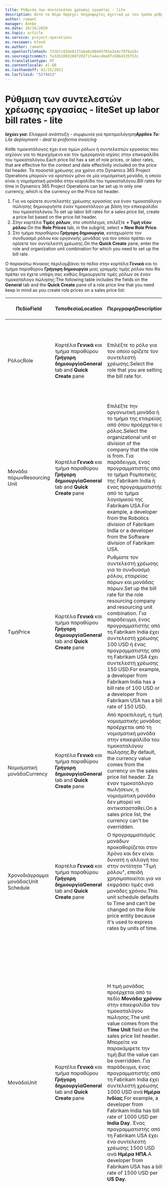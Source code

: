 ```yaml
---
title: Ρύθμιση των συντελεστών χρέωσης εργασίας - lite
description: Αυτό το θέμα παρέχει πληροφορίες σχετικά με τον τρόπο ρύθμισης των συντελεστών χρέωσης εργασίας στο Project Operations.
author: rumant
manager: Annbe
ms.date: 10/16/2020
ms.topic: article
ms.service: project-operations
ms.reviewer: kfend
ms.author: rumant
ms.openlocfilehash: 733b7c83de8137aba6c084d5f03a2a4cf076a16c
ms.sourcegitcommit: fa32b1893286f20271fa4ec4be8fc68bd135f53c
ms.translationtype: HT
ms.contentlocale: el-GR
ms.lasthandoff: 02/15/2021
ms.locfileid: "5274413"
---
```

# <a name="set-up-labor-bill-rates---lite"></a><span data-ttu-id="eb81d-103">Ρύθμιση των συντελεστών χρέωσης εργασίας - lite</span><span class="sxs-lookup"><span data-stu-id="eb81d-103">Set up labor bill rates - lite</span></span>

<span data-ttu-id="eb81d-104">_**Ισχύει για:** Ελαφριά ανάπτυξη - συμφωνία για προτιμολόγηση_</span><span class="sxs-lookup"><span data-stu-id="eb81d-104">_**Applies To:** Lite deployment - deal to proforma invoicing_</span></span>

<span data-ttu-id="eb81d-105">Κάθε τιμοκατάλογος έχει ένα τιμών ρόλων ή συντελεστών εργασίας που ισχύουν για το περιεχόμενο και την ημερομηνία ισχύος στην επικεφαλίδα του τιμοκαταλόγου.</span><span class="sxs-lookup"><span data-stu-id="eb81d-105">Each price list has a set of role prices, or labor rates, that are effective for the context and date effectivity included on the price list header.</span></span> <span data-ttu-id="eb81d-106">Τα ποσοστά χρέωσης για χρόνο στο Dynamics 365 Project Operations μπορούν να οριστούν μόνο σε μία νομισματική μονάδα, η οποία είναι η νομισματική μονάδα στην κεφαλίδα του τιμοκαταλόγου.</span><span class="sxs-lookup"><span data-stu-id="eb81d-106">Bill rates for time in Dynamics 365 Project Operations can be set up in only one currency, which is the currency on the Price list header.</span></span>

1. <span data-ttu-id="eb81d-107">Για να ορίσετε συντελεστές χρέωσης εργασίας για έναν τιμοκατάλογο πώλησης δημιουργήστε έναν τιμοκατάλογο με βάση την επικεφαλίδα του τιμοκαταλόγου.</span><span class="sxs-lookup"><span data-stu-id="eb81d-107">To set up labor bill rates for a sales price list, create a price list based on the price list header.</span></span> 
2. <span data-ttu-id="eb81d-108">Στην καρτέλα **Τιμές ρόλων**, στο υποπλέγμα, επιλέξτε **+ Τιμή νέου ρόλου**.</span><span class="sxs-lookup"><span data-stu-id="eb81d-108">On the **Role Prices** tab, in the subgrid, select **+ New Role Price**.</span></span> 
3. <span data-ttu-id="eb81d-109">Στο τμήμα παραθύρου **Γρήγορη δημιουργία**, καταχωρίστε τον συνδυασμό ρόλου και οργανικής μονάδας για τον οποίο πρέπει να ορίσετε τον συντελεστή χρέωσης.</span><span class="sxs-lookup"><span data-stu-id="eb81d-109">On the **Quick Create** pane, enter the role and organization unit combination for which you need to set up the bill rate.</span></span>

  <span data-ttu-id="eb81d-110">Ο παρακάτω πίνακας περιλαμβάνει τα πεδία στην καρτέλα **Γενικά** και το τμήμα παραθύρου **Γρήγορη δημιουργία** μιας γραμμής τιμής ρόλου που θα πρέπει να έχετε υπόψη σας καθώς δημιουργείτε τιμές ρόλων σε έναν τιμοκατάλογο πώλησης:</span><span class="sxs-lookup"><span data-stu-id="eb81d-110">The following table includes the fields on the **General** tab and the **Quick Create** pane of a role price line that you need keep in mind as you create role prices on a sales price list:</span></span>

  | <span data-ttu-id="eb81d-111">Πεδίο</span><span class="sxs-lookup"><span data-stu-id="eb81d-111">Field</span></span> | <span data-ttu-id="eb81d-112">Τοποθεσία</span><span class="sxs-lookup"><span data-stu-id="eb81d-112">Location</span></span> | <span data-ttu-id="eb81d-113">Περιγραφή</span><span class="sxs-lookup"><span data-stu-id="eb81d-113">Description</span></span> | <span data-ttu-id="eb81d-114">Κατάντη επίπτωση</span><span class="sxs-lookup"><span data-stu-id="eb81d-114">Downstream impact</span></span> |
  | --- | --- | --- | --- |
  | <span data-ttu-id="eb81d-115">Ρόλος</span><span class="sxs-lookup"><span data-stu-id="eb81d-115">Role</span></span> | <span data-ttu-id="eb81d-116">Καρτέλα **Γενικά** και τμήμα παραθύρου **Γρήγορη δημιουργία**</span><span class="sxs-lookup"><span data-stu-id="eb81d-116">**General** tab and **Quick Create** pane</span></span> | <span data-ttu-id="eb81d-117">Επιλέξτε το ρόλο για τον οποίο ορίζετε τον συντελεστή χρέωσης.</span><span class="sxs-lookup"><span data-stu-id="eb81d-117">Select the role that you are setting the bill rate for.</span></span> | <span data-ttu-id="eb81d-118">Ο ρόλος στην εισερχόμενη εκτίμηση ή στην πραγματική τιμή θα αντιστοιχιστεί με αυτήν τη γραμμή στον προεπιλεγμένο συντελεστή χρέωσης του ρόλου.</span><span class="sxs-lookup"><span data-stu-id="eb81d-118">Role on the incoming estimate or actual will be matched against this line to default bill rate of the role.</span></span> |
  | <span data-ttu-id="eb81d-119">Μονάδα πόρων</span><span class="sxs-lookup"><span data-stu-id="eb81d-119">Resourcing Unit</span></span> | <span data-ttu-id="eb81d-120">Καρτέλα **Γενικά** και τμήμα παραθύρου **Γρήγορη δημιουργία**</span><span class="sxs-lookup"><span data-stu-id="eb81d-120">**General** tab and **Quick Create** pane</span></span> | <span data-ttu-id="eb81d-121">Επιλέξτε την οργανωτική μονάδα ή το τμήμα της εταιρείας από όπου προέρχεται ο ρόλος.</span><span class="sxs-lookup"><span data-stu-id="eb81d-121">Select the organizational unit or division of the company that the role is from.</span></span> <span data-ttu-id="eb81d-122">Για παράδειγμα, ένας προγραμματιστής από το τμήμα Ρομποτικής της Fabrikam India ή ένας προγραμματιστής από το τμήμα λογισμικού της Fabrikam USA.</span><span class="sxs-lookup"><span data-stu-id="eb81d-122">For example, a developer from the Robotics division of Fabrikam India or a developer from the Software division of Fabrikam USA.</span></span> | <span data-ttu-id="eb81d-123">Η μονάδα πόρων στην εισερχόμενη εκτίμηση ή στην πραγματική τιμή θα αντιστοιχιστεί με αυτήν τη γραμμή για την προεπιλογή του συντελεστή χρέωσης του ρόλου.</span><span class="sxs-lookup"><span data-stu-id="eb81d-123">The resourcing unit on the incoming estimate or actual will be matched against this line to default the bill rate of the role.</span></span> |
  | <span data-ttu-id="eb81d-124">Τιμή</span><span class="sxs-lookup"><span data-stu-id="eb81d-124">Price</span></span> | <span data-ttu-id="eb81d-125">Καρτέλα **Γενικά** και τμήμα παραθύρου **Γρήγορη δημιουργία**</span><span class="sxs-lookup"><span data-stu-id="eb81d-125">**General** tab and **Quick Create** pane</span></span> | <span data-ttu-id="eb81d-126">Ρυθμίστε τον συντελεστή χρέωσης για το συνδυασμό ρόλου, εταιρείας πόρων και μονάδας πόρων.</span><span class="sxs-lookup"><span data-stu-id="eb81d-126">Set up the bill rate for the role resourcing company and resourcing unit combination.</span></span> <span data-ttu-id="eb81d-127">Για παράδειγμα, ένας προγραμματιστής από τη Fabrikam India έχει συντελεστή χρέωσης 100 USD ή ένας προγραμματιστής από τη Fabrikam USA έχει συντελεστή χρέωσης 150 USD.</span><span class="sxs-lookup"><span data-stu-id="eb81d-127">For example, a developer from Fabrikam India has a bill rate of 100 USD or a developer from Fabrikam USA has a bill rate of 150 USD.</span></span> | <span data-ttu-id="eb81d-128">Η τιμή είναι ο προεπιλεγμένος συντελεστής χρέωσης ανά τιμή μονάδας της εισερχόμενης εκτίμησης ή της πραγματικής γραμμής για την κλάση συναλλαγής Χρόνος.</span><span class="sxs-lookup"><span data-stu-id="eb81d-128">This price is the default bill rate on the per unit price of the incoming estimate or actual line for Time transaction class.</span></span> |
  | <span data-ttu-id="eb81d-129">Νομισματική μονάδα</span><span class="sxs-lookup"><span data-stu-id="eb81d-129">Currency</span></span> | <span data-ttu-id="eb81d-130">Καρτέλα **Γενικά** και τμήμα παραθύρου **Γρήγορη δημιουργία**</span><span class="sxs-lookup"><span data-stu-id="eb81d-130">**General** tab and **Quick Create** pane</span></span>| <span data-ttu-id="eb81d-131">Από προεπιλογή, η τιμή νομισματικής μονάδας προέρχεται από τη νομισματική μονάδα στην επικεφαλίδα του τιμοκαταλόγου πώλησης.</span><span class="sxs-lookup"><span data-stu-id="eb81d-131">By default, the currency value comes from the currency on the sales price list header.</span></span> <span data-ttu-id="eb81d-132">Σε έναν τιμοκατάλογο πωλήσεων, η νομισματική μονάδα δεν μπορεί να αντικατασταθεί.</span><span class="sxs-lookup"><span data-stu-id="eb81d-132">On a sales price list, the currency can't be overridden.</span></span> | <span data-ttu-id="eb81d-133">Η νομισματική μονάδα είναι η προεπιλεγμένη ανά τιμή μονάδας της εισερχόμενης γραμμής πραγματικής πώλησης για την κλάση συναλλαγής Χρόνος.</span><span class="sxs-lookup"><span data-stu-id="eb81d-133">This currency is the default currency on the per unit price of the incoming actual sales line for Time transaction class.</span></span> |
  | <span data-ttu-id="eb81d-134">Χρονοδιάγραμμα μονάδας</span><span class="sxs-lookup"><span data-stu-id="eb81d-134">Unit Schedule</span></span> | <span data-ttu-id="eb81d-135">Καρτέλα **Γενικά** και τμήμα παραθύρου **Γρήγορη δημιουργία**</span><span class="sxs-lookup"><span data-stu-id="eb81d-135">**General** tab and **Quick Create** pane</span></span> | <span data-ttu-id="eb81d-136">Ο προγραμματισμός μονάδων προκαθορίζεται στον Χρόνο και δεν είναι δυνατή η αλλαγή του στην οντότητα "Τιμή ρόλου", επειδή χρησιμοποιείται για να εκφράσει τιμές ανά μονάδες χρόνου.</span><span class="sxs-lookup"><span data-stu-id="eb81d-136">This unit schedule defaults to Time and can't be changed on the Role price entity because it's used to express rates by units of time.</span></span> | <span data-ttu-id="eb81d-137">Δεν υπάρχει καμία κατάντη επίπτωση για αυτό το πεδίο.</span><span class="sxs-lookup"><span data-stu-id="eb81d-137">There is no downstream impact for this field.</span></span> |
  | <span data-ttu-id="eb81d-138">Μονάδα</span><span class="sxs-lookup"><span data-stu-id="eb81d-138">Unit</span></span> | <span data-ttu-id="eb81d-139">Καρτέλα **Γενικά** και τμήμα παραθύρου **Γρήγορη δημιουργία**</span><span class="sxs-lookup"><span data-stu-id="eb81d-139">**General** tab and **Quick Create** pane</span></span> | <span data-ttu-id="eb81d-140">Η τιμή μονάδας προέρχεται από το πεδίο **Μονάδα χρόνου** στην επικεφαλίδα του τιμοκαταλόγου πώλησης.</span><span class="sxs-lookup"><span data-stu-id="eb81d-140">The unit value comes from the **Time Unit** field on the sales price list header.</span></span> <span data-ttu-id="eb81d-141">Μπορείτε να παρακάμψετε την τιμή.</span><span class="sxs-lookup"><span data-stu-id="eb81d-141">But the value can be overridden.</span></span> <span data-ttu-id="eb81d-142">Για παράδειγμα, ένας προγραμματιστής από τη Fabrikam India έχει συντελεστή χρέωσης 1000 USD ανά **Ημέρα Ινδίας**.</span><span class="sxs-lookup"><span data-stu-id="eb81d-142">For example, a developer from Fabrikam India has bill rate of 1000 USD per **India Day**.</span></span> <span data-ttu-id="eb81d-143">Ένας προγραμματιστής από τη Fabrikam USA έχει ένα συντελεστή χρέωσης 1500 USD ανά **Ημέρα ΗΠΑ**.</span><span class="sxs-lookup"><span data-stu-id="eb81d-143">A developer from Fabrikam USA has a bill rate of 1500 USD per **US Day**.</span></span> | <span data-ttu-id="eb81d-144">Όταν η τιμή ανά μονάδα προεπιλέγεται σε μια εισερχόμενη εκτίμηση ή γραμμή πραγματικής τιμής, το σύστημα χρησιμοποιεί το σύστημα μονάδων και τη μετατροπή σε βασικές μονάδες για τον υπολογισμό μιας τιμής ανά μονάδα.</span><span class="sxs-lookup"><span data-stu-id="eb81d-144">When the per unit price defaults on an incoming estimate or actual line, the system uses the system of units and conversion in base units to calculate a per unit price.</span></span> <span data-ttu-id="eb81d-145">Για παράδειγμα, η εκτίμηση αφορά την εργασία 10 ημερών σε **Ημέρες Ινδίας** για έναν προγραμματιστή από την Ινδία και η μονάδα Ημέρα Ινδίας ορίζεται ως 10 ώρες.</span><span class="sxs-lookup"><span data-stu-id="eb81d-145">For example, the estimate is for 10 **India Days** worth of work for a Developer from India, and the unit India Day is defined as 10 hours.</span></span> <span data-ttu-id="eb81d-146">Κατά την τιμολόγηση της εν λόγω γραμμή εκτίμησης, η εφαρμογή υπολογίζει την τιμή μονάδας στην εκτίμηση ως 1000 USD/10 ώρες = 100 USD ανά ώρα.</span><span class="sxs-lookup"><span data-stu-id="eb81d-146">When pricing that estimate line, the application calculates the unit price on the estimate as 1000 USD/10 hours = 100 USD per hour.</span></span> |


## <a name="transfer-pricing-or-set-up-bill-rates-for-resources-from-other-organizational-units-or-divisions"></a><span data-ttu-id="eb81d-147">Μεταφορά τιμολόγησης ή ρύθμιση συντελεστών χρέωσης για πόρους από άλλες οργανωτικές μονάδες ή τμήματα</span><span class="sxs-lookup"><span data-stu-id="eb81d-147">Transfer pricing or set up bill rates for resources from other organizational units or divisions</span></span> 

<span data-ttu-id="eb81d-148">Εταιρείες βασισμένες σε έργα για τη χρήση υπαλλήλων από διαφορετικά τμήματα της εταιρείας για την επεξεργασία έργων.</span><span class="sxs-lookup"><span data-stu-id="eb81d-148">Project-based companies to use employees from different divisions of the company to work on projects.</span></span> <span data-ttu-id="eb81d-149">Τα έργα μπορούν να εκτελεστούν από ένα τμήμα ενώ οι υπάλληλοι ή οι σύμβουλοι προέρχονται από την ίδια διεύθυνση διαφορετικού τμήματος της εταιρείας.</span><span class="sxs-lookup"><span data-stu-id="eb81d-149">Projects can be executed from one division while the employees or consultants come from the same a different division of the company.</span></span> <span data-ttu-id="eb81d-150">Το έργο μπορεί επίσης να αποτελείται από ένα συνδυασμό ατόμων από διαφορετικά τμήματα.</span><span class="sxs-lookup"><span data-stu-id="eb81d-150">The project could also be made up of a combination of people from different divisions.</span></span> <span data-ttu-id="eb81d-151">Στο Project Operations, η εταιρεία στην οποία ανήκει η παράδοση του έργου ονομάζεται **Αναθέτουσα μονάδα**.</span><span class="sxs-lookup"><span data-stu-id="eb81d-151">In Project Operations, the company that owns the delivery of the project is called the **Contracting Unit**.</span></span> <span data-ttu-id="eb81d-152">Όλα τα άλλα τμήματα που παρέχουν πόρους ονομάζονται **Μονάδες πόρων**.</span><span class="sxs-lookup"><span data-stu-id="eb81d-152">All the other divisions that provide resources are called the **Resourcing Units**.</span></span> <span data-ttu-id="eb81d-153">Λόγω της διαφοράς των δαπανών εργασίας σε διάφορες γεωγραφικές περιοχές και αγορές εργασίας σε όλο τον κόσμο, οι συντελεστές χρέωσης για την εργασία έχουν επίσης ρυθμιστεί διαφορετικά για διαφορετικές γεωγραφικές περιοχές.</span><span class="sxs-lookup"><span data-stu-id="eb81d-153">Because of the differences in labor costs across various geographies and labor markets across the world, bill rates for labor are also set up differently for different geographies.</span></span>

<span data-ttu-id="eb81d-154">Για παράδειγμα, ένας προγραμματιστής από τη Fabrikam India ο οποίος εργάζεται σε ένα αμερικανικό έργο χρεώνεται με 100 USD ανά ώρα.</span><span class="sxs-lookup"><span data-stu-id="eb81d-154">For example, a developer from Fabrikam India working on a US project is billed at the rate of 100 USD per hour.</span></span> <span data-ttu-id="eb81d-155">Ένας υπεύθυνος για την ανάπτυξη από τη Fabrikam US που εργάζεται σε ένα έργο των ΗΠΑ Project χρεώνεται με 150 USD ανά ώρα.</span><span class="sxs-lookup"><span data-stu-id="eb81d-155">A developer from Fabrikam US working on US Project is billed at 150 USD per hour.</span></span>

### <a name="example-set-up-a-bill-rate"></a><span data-ttu-id="eb81d-156">Παράδειγμα: Ορισμός συντελεστή χρέωσης</span><span class="sxs-lookup"><span data-stu-id="eb81d-156">Example: Set up a bill rate</span></span>

1. <span data-ttu-id="eb81d-157">Δημιουργήστε έναν τιμοκατάλογο πωλήσεων που ονομάζεται *Συντελεστές χρέωσης Fabrikam US* και ορίστε την ημερομηνία ισχύος.</span><span class="sxs-lookup"><span data-stu-id="eb81d-157">Create a sales price list called *Fabrikam US Bill Rates*, and set the date effectivity.</span></span>
2. <span data-ttu-id="eb81d-158">Στον τιμοκατάλογο πωλήσεων, καταχωρήστε τις παρακάτω πληροφορίες συντελεστή:</span><span class="sxs-lookup"><span data-stu-id="eb81d-158">In the sales price list, enter the following rate information:</span></span>

    | <span data-ttu-id="eb81d-159">Ρόλος</span><span class="sxs-lookup"><span data-stu-id="eb81d-159">Role</span></span> | <span data-ttu-id="eb81d-160">Οργανική μονάδα</span><span class="sxs-lookup"><span data-stu-id="eb81d-160">Organizational unit</span></span> | <span data-ttu-id="eb81d-161">Συντελεστής χρέωσης</span><span class="sxs-lookup"><span data-stu-id="eb81d-161">Bill rate</span></span> |
    | --- | --- | --- |
    | <span data-ttu-id="eb81d-162">Developer</span><span class="sxs-lookup"><span data-stu-id="eb81d-162">Developer</span></span> | <span data-ttu-id="eb81d-163">Fabrikam India</span><span class="sxs-lookup"><span data-stu-id="eb81d-163">Fabrikam India</span></span> | <span data-ttu-id="eb81d-164">$100</span><span class="sxs-lookup"><span data-stu-id="eb81d-164">$100</span></span> |
    | <span data-ttu-id="eb81d-165">Developer</span><span class="sxs-lookup"><span data-stu-id="eb81d-165">Developer</span></span> | <span data-ttu-id="eb81d-166">Fabrikam Philippines</span><span class="sxs-lookup"><span data-stu-id="eb81d-166">Fabrikam Philippines</span></span> | <span data-ttu-id="eb81d-167">$90</span><span class="sxs-lookup"><span data-stu-id="eb81d-167">$90</span></span> |
    | <span data-ttu-id="eb81d-168">Developer</span><span class="sxs-lookup"><span data-stu-id="eb81d-168">Developer</span></span> | <span data-ttu-id="eb81d-169">Fabrikam US</span><span class="sxs-lookup"><span data-stu-id="eb81d-169">Fabrikam US</span></span> | <span data-ttu-id="eb81d-170">$150</span><span class="sxs-lookup"><span data-stu-id="eb81d-170">$150</span></span> |

3. <span data-ttu-id="eb81d-171">Επισυνάψτε τον τιμοκατάλογο, **Συντελεστές χρέωσης Fabrikam US** στον τιμοκατάλογο έργου της σύμβασης έργου ή σε ένα συγκεκριμένο λογαριασμό.</span><span class="sxs-lookup"><span data-stu-id="eb81d-171">Attach the sales price list, **Fabrikam US Bill Rates** to the project price list of the project contract or to a certain account.</span></span>


[!INCLUDE[footer-include](../../includes/footer-banner.md)]